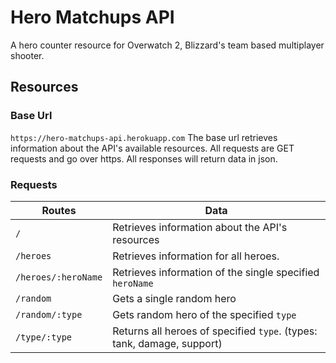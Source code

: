 # Hero Matchups API

A hero counter resource for Overwatch 2, Blizzard's team based multiplayer shooter.


## Resources

### Base Url
`https://hero-matchups-api.herokuapp.com`
The base url retrieves information about the API's available resources. All requests are GET requests and go over https. All responses will return data in json.

### Requests 
| Routes | Data |
| ------------------- | --------------------------------- |
| `/` | Retrieves information about the API's resources  |
| `/heroes`           | Retrieves information for all heroes. |
| `/heroes/:heroName` | Retrieves information of the single specified `heroName` |
| `/random`           | Gets a single random hero |
| `/random/:type`     | Gets random hero of the specified `type` |
| `/type/:type`       | Returns all heroes of specified `type`. (types: tank, damage, support) |